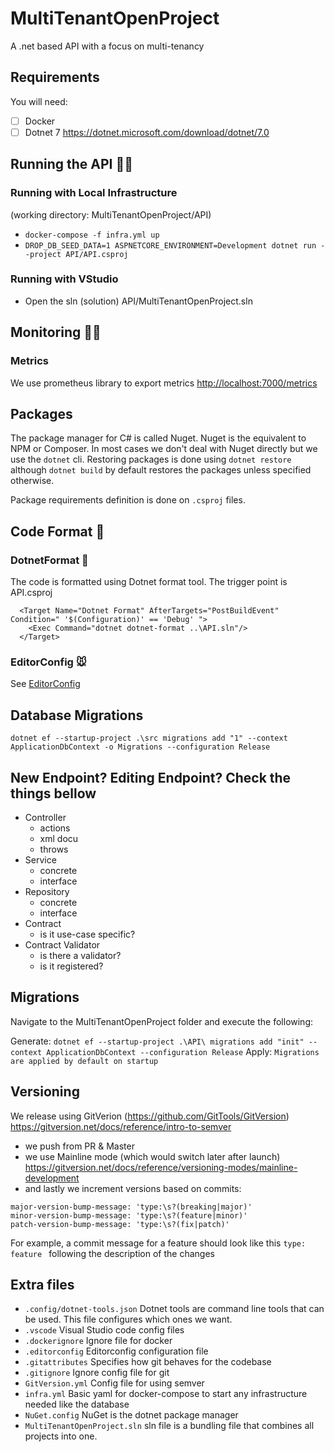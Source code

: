 # MultiTenantOpenProject

A .net based API with a focus on multi-tenancy

## Requirements

You will need:

- [ ] Docker
- [ ] Dotnet 7 https://dotnet.microsoft.com/download/dotnet/7.0

## Running the API 🏃‍♂️

### Running with Local Infrastructure

(working directory: MultiTenantOpenProject/API)

- `docker-compose -f infra.yml up`
- `DROP_DB_SEED_DATA=1 ASPNETCORE_ENVIRONMENT=Development dotnet run --project API/API.csproj`

### Running with VStudio

- Open the sln (solution) API/MultiTenantOpenProject.sln

## Monitoring 🕵️‍♀️

### Metrics

We use prometheus library to export metrics
[http://localhost:7000/metrics](http://localhost:7000/metrics)

## Packages

The package manager for C# is called Nuget. Nuget is the equivalent to NPM or
Composer. In most cases we don't deal with Nuget directly but we use the `dotnet`
cli. Restoring packages is done using `dotnet restore` although `dotnet build`
by default restores the packages unless specified otherwise.

Package requirements definition is done on `.csproj` files.

## Code Format 👗

### DotnetFormat 📏

The code is formatted using Dotnet format tool. The trigger point is API.csproj

```
  <Target Name="Dotnet Format" AfterTargets="PostBuildEvent" Condition=" '$(Configuration)' == 'Debug' ">
    <Exec Command="dotnet dotnet-format ..\API.sln"/>
  </Target>
```

### EditorConfig 🐭

See [EditorConfig](https://editorconfig.org/)

## Database Migrations

`dotnet ef --startup-project .\src migrations add "1" --context ApplicationDbContext -o Migrations --configuration Release`

## New Endpoint? Editing Endpoint? Check the things bellow

- Controller
  - actions
  - xml docu
  - throws
- Service
  - concrete
  - interface
- Repository
  - concrete
  - interface
- Contract
  - is it use-case specific?
- Contract Validator
  - is there a validator?
  - is it registered?

## Migrations

Navigate to the MultiTenantOpenProject folder and execute the following:

Generate: `dotnet ef --startup-project .\API\ migrations add "init" --context ApplicationDbContext --configuration Release`
Apply: `Migrations are applied by default on startup`

## Versioning

We release using GitVerion (https://github.com/GitTools/GitVersion) https://gitversion.net/docs/reference/intro-to-semver

- we push from PR & Master
- we use Mainline mode (which would switch later after launch) https://gitversion.net/docs/reference/versioning-modes/mainline-development
- and lastly we increment versions based on commits:

```
major-version-bump-message: 'type:\s?(breaking|major)'
minor-version-bump-message: 'type:\s?(feature|minor)'
patch-version-bump-message: 'type:\s?(fix|patch)'
```

For example, a commit message for a feature should look like this `type: feature ` following the description of the changes

## Extra files

- `.config/dotnet-tools.json` Dotnet tools are command line tools that can be
  used. This file configures which ones we want.
- `.vscode` Visual Studio code config files
- `.dockerignore` Ignore file for docker
- `.editorconfig` Editorconfig configuration file
- `.gitattributes` Specifies how git behaves for the codebase
- `.gitignore` Ignore config file for git
- `GitVersion.yml` Config file for using semver
- `infra.yml` Basic yaml for docker-compose to start any infrastructure needed
  like the database
- `NuGet.config` NuGet is the dotnet package manager
- `MultiTenantOpenProject.sln` sln file is a bundling file that combines all projects into one.
